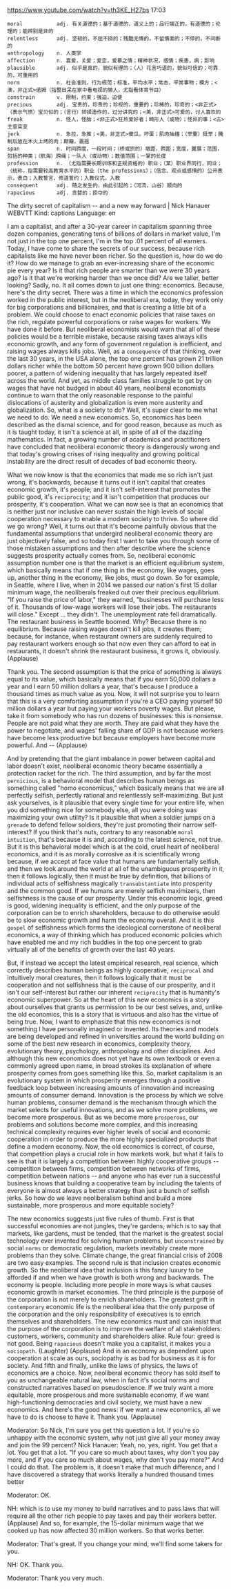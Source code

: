 https://www.youtube.com/watch?v=th3KE_H27bs
17:03
```
moral           adj. 有关道德的；基于道德的，道义上的；品行端正的，有道德的；伦理的；能辨别是非的
relentless      adj. 坚韧的，不屈不挠的；残酷无情的，不留情面的；不停的，不间断的
anthropology    n. 人类学
affection       n. 喜爱，关爱；爱恋，爱慕之情；精神状况，感情；疾患，病；影响
plausible       adj. 似乎是真的，貌似有理的；（人）花言巧语的，貌似可信的；可靠的，可重用的
norm            n. 社会准则，行为规范；标准，平均水平；常态，平常事物；模方；<澳，非正式>诺姆（指整日呆在家中看电视的懒人，尤指看体育节目）
constrain       v. 限制，约束；强迫，迫使
precious        adj. 宝贵的，珍贵的；珍视的，重要的；珍稀的，珍奇的；<非正式>（表示气愤）宝贝似的；（言行）矫揉造作的，过分讲究的；<美，非正式>可爱的，讨人喜欢的  
freak           n. 怪人，怪胎；<非正式>狂热爱好者；畸形人（或物）；怪异的事；<古>主意突变
jerk            n. 急拉，急推；<美，非正式>傻瓜，坏蛋；肌肉抽搐；（举重）挺举；腌制后放在木火上烤的肉；颠簸，震摇
span            n. 时间跨度，一段时间；（桥或拱的）墩距，跨距；宽度，翼展；范围，包括的种类；（航海）跨绳；一队人（或动物）；数值范围；一掌的长度
profession      n. （尤指需要长期训练和正规资格的）职业；（某）职业界同行，同业；（统称，指需要较高教育水平的）职业（the professions）；（信念、观点或感情的）公开表示，表白；入教誓言，修道誓约；入教仪式，入教
consequent      adj. 随之发生的，由此引起的；（河流，山谷）顺向的
rapacious       adj. 贪婪的；掠夺的
```

The dirty secret of capitalism -- and a new way forward | Nick Hanauer
WEBVTT Kind: captions Language: en 

I am a capitalist, and after a 30-year career in capitalism spanning three dozen companies, generating tens of billions of dollars in market value, I'm not just in the top one percent, I'm in the top .01 percent of all earners. Today, I have come to share the secrets of our success, because rich capitalists like me have never been richer. So the question is, how do we do it? How do we manage to grab an ever-increasing share of the economic pie every year? Is it that rich people are smarter than we were 30 years ago? Is it that we're working harder than we once did? Are we taller, better looking? Sadly, no. It all comes down to just one thing: economics. Because, here's the dirty secret. There was a time in which the economics profession worked in the public interest, but in the neoliberal era, today, they work only for big corporations and billionaires, and that is creating a little bit of a problem. We could choose to enact economic policies that raise taxes on the rich, regulate powerful corporations or raise wages for workers. We have done it before. But neoliberal economists would warn that all of these policies would be a terrible mistake, because raising taxes always kills economic growth, and any form of government regulation is inefficient, and raising wages always kills jobs. Well, as a `consequence` of that thinking, over the last 30 years, in the USA alone, the top one percent has grown 21 trillion dollars richer while the bottom 50 percent have grown 900 billion dollars poorer, a pattern of widening inequality that has largely repeated itself across the world. And yet, as middle class families struggle to get by on wages that have not budged in about 40 years, neoliberal economists continue to warn that the only reasonable response to the painful dislocations of austerity and globalization is even more austerity and globalization. So, what is a society to do? Well, it's super clear to me what we need to do. We need a new economics. So, economics has been described as the dismal science, and for good reason, because as much as it is taught today, it isn't a science at all, in spite of all of the dazzling mathematics. In fact, a growing number of academics and practitioners have concluded that neoliberal economic theory is dangerously wrong and that today's growing crises of rising inequality and growing political instability are the direct result of decades of bad economic theory. 

What we now know is that the economics that made me so rich isn't just wrong, it's backwards, because it turns out it isn't capital that creates economic growth, it's people; and it isn't self-interest that promotes the public good, it's `reciprocity`; and it isn't competition that produces our prosperity, it's cooperation. What we can now see is that an economics that is neither just nor inclusive can never sustain the high levels of social cooperation necessary to enable a modern society to thrive. So where did we go wrong? Well, it turns out that it's become painfully obvious that the fundamental assumptions that undergird neoliberal economic theory are just objectively false, and so today first I want to take you through some of those mistaken assumptions and then after describe where the science suggests prosperity actually comes from. So, neoliberal economic assumption number one is that the market is an efficient equilibrium system, which basically means that if one thing in the economy, like wages, goes up, another thing in the economy, like jobs, must go down. So for example, in Seattle, where I live, when in 2014 we passed our nation's first 15 dollar minimum wage, the neoliberals freaked out over their precious equilibrium. "If you raise the price of labor," they warned, "businesses will purchase less of it. Thousands of low-wage workers will lose their jobs. The restaurants will close." Except ... they didn't. The unemployment rate fell dramatically. The restaurant business in Seattle boomed. Why? Because there is no equilibrium. Because raising wages doesn't kill jobs, it creates them; because, for instance, when restaurant owners are suddenly required to pay restaurant workers enough so that now even they can afford to eat in restaurants, it doesn't shrink the restaurant business, it grows it, obviously. (Applause) 

Thank you. The second assumption is that the price of something is always equal to its value, which basically means that if you earn 50,000 dollars a year and I earn 50 million dollars a year, that's because I produce a thousand times as much value as you. Now, it will not surprise you to learn that this is a very comforting assumption if you're a CEO paying yourself 50 million dollars a year but paying your workers poverty wages. But please, take it from somebody who has run dozens of businesses: this is nonsense. People are not paid what they are worth. They are paid what they have the power to negotiate, and wages' falling share of GDP is not because workers have become less productive but because employers have become more powerful. And -- (Applause) 

And by pretending that the giant imbalance in power between capital and labor doesn't exist, neoliberal economic theory became essentially a protection racket for the rich. The third assumption, and by far the most `pernicious`, is a behavioral model that describes human beings as something called "homo economicus," which basically means that we are all perfectly selfish, perfectly rational and relentlessly self-maximizing. But just ask yourselves, is it plausible that every single time for your entire life, when you did something nice for somebody else, all you were doing was maximizing your own utility? Is it plausible that when a soldier jumps on a `grenade` to defend fellow soldiers, they're just promoting their narrow self-interest? If you think that's nuts, contrary to any reasonable `moral` `intuition`, that's because it is and, according to the latest science, not true. But it is this behavioral model which is at the cold, cruel heart of neoliberal economics, and it is as morally corrosive as it is scientifically wrong because, if we accept at face value that humans are fundamentally selfish, and then we look around the world at all of the unambiguous prosperity in it, then it follows logically, then it must be true by definition, that billions of individual acts of selfishness magically `transubstantiate` into prosperity and the common good. If we humans are merely selfish maximizers, then selfishness is the cause of our prosperity. Under this economic logic, greed is good, widening inequality is efficient, and the only purpose of the corporation can be to enrich shareholders, because to do otherwise would be to slow economic growth and harm the economy overall. And it is this `gospel` of selfishness which forms the ideological cornerstone of neoliberal economics, a way of thinking which has produced economic policies which have enabled me and my rich buddies in the top one percent to grab virtually all of the benefits of growth over the last 40 years. 

But, if instead we accept the latest empirical research, real science, which correctly describes human beings as highly cooperative, `reciprocal` and intuitively moral creatures, then it follows logically that it must be cooperation and not selfishness that is the cause of our prosperity, and it isn't our self-interest but rather our inherent `reciprocity` that is humanity's economic superpower. So at the heart of this new economics is a story about ourselves that grants us permission to be our best selves, and, unlike the old economics, this is a story that is virtuous and also has the virtue of being true. Now, I want to emphasize that this new economics is not something I have personally imagined or invented. Its theories and models are being developed and refined in universities around the world building on some of the best new research in economics, complexity theory, evolutionary theory, psychology, anthropology and other disciplines. And although this new economics does not yet have its own textbook or even a commonly agreed upon name, in broad strokes its explanation of where prosperity comes from goes something like this. So, market capitalism is an evolutionary system in which prosperity emerges through a positive feedback loop between increasing amounts of innovation and increasing amounts of consumer demand. Innovation is the process by which we solve human problems, consumer demand is the mechanism through which the market selects for useful innovations, and as we solve more problems, we become more prosperous. But as we become more `prosperous`, our problems and solutions become more complex, and this increasing technical complexity requires ever higher levels of social and economic cooperation in order to produce the more highly specialized products that define a modern economy. Now, the old economics is correct, of course, that competition plays a crucial role in how markets work, but what it fails to see is that it is largely a competition between highly cooperative groups -- competition between firms, competition between networks of firms, competition between nations -- and anyone who has ever run a successful business knows that building a cooperative team by including the talents of everyone is almost always a better strategy than just a bunch of selfish jerks. So how do we leave neoliberalism behind and build a more sustainable, more prosperous and more equitable society? 

The new economics suggests just five rules of thumb. First is that successful economies are not jungles, they're gardens, which is to say that markets, like gardens, must be tended, that the market is the greatest social technology ever invented for solving human problems, but `unconstrained` by social `norms` or democratic regulation, markets inevitably create more problems than they solve. Climate change, the great financial crisis of 2008 are two easy examples. The second rule is that inclusion creates economic growth. So the neoliberal idea that inclusion is this fancy luxury to be afforded if and when we have growth is both wrong and backwards. The economy is people. Including more people in more ways is what causes economic growth in market economies. The third principle is the purpose of the corporation is not merely to enrich shareholders. The greatest grift in `contemporary` economic life is the neoliberal idea that the only purpose of the corporation and the only responsibility of executives is to enrich themselves and shareholders. The new economics must and can insist that the purpose of the corporation is to improve the welfare of all stakeholders: customers, workers, community and shareholders alike. Rule four: greed is not good. Being `rapacious` doesn't make you a capitalist, it makes you a `sociopath`. (Laughter) (Applause) And in an economy as dependent upon cooperation at scale as ours, sociopathy is as bad for business as it is for society. And fifth and finally, unlike the laws of physics, the laws of economics are a choice. Now, neoliberal economic theory has sold itself to you as unchangeable natural law, when in fact it's social norms and constructed narratives based on pseudoscience. If we truly want a more equitable, more prosperous and more sustainable economy, if we want high-functioning democracies and civil society, we must have a new economics. And here's the good news: if we want a new economics, all we have to do is choose to have it. Thank you. (Applause) 

Moderator: So Nick, I'm sure you get this question a lot. If you're so unhappy with the economic system, why not just give all your money away and join the 99 percent? Nick Hanauer: Yeah, no, yes, right. You get that a lot. You get that a lot. "If you care so much about taxes, why don't you pay more, and if you care so much about wages, why don't you pay more?" And I could do that. The problem is, it doesn't make that much difference, and I have discovered a strategy that works literally a hundred thousand times better 

Moderator: OK. 

NH: which is to use my money to build narratives and to pass laws that will require all the other rich people to pay taxes and pay their workers better. (Applause) And so, for example, the 15-dollar minimum wage that we cooked up has now affected 30 million workers. So that works better. 

Moderator: That's great. If you change your mind, we'll find some takers for you. 

NH: OK. Thank you. 

Moderator: Thank you very much. 